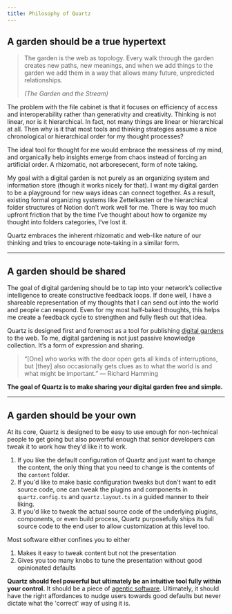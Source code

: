 ```yaml
---
title: Philosophy of Quartz
---
```


## A garden should be a true hypertext

> The garden is the web as topology. Every walk through the garden creates new paths, new meanings, and when we add things to the garden we add them in a way that allows many future, unpredicted relationships.
>
> _(The Garden and the Stream)_

The problem with the file cabinet is that it focuses on efficiency of access and interoperability rather than generativity and creativity. Thinking is not linear, nor is it hierarchical. In fact, not many things are linear or hierarchical at all. Then why is it that most tools and thinking strategies assume a nice chronological or hierarchical order for my thought processes?

The ideal tool for thought for me would embrace the messiness of my mind, and organically help insights emerge from chaos instead of forcing an artificial order. A rhizomatic, not arboresecent, form of note taking.

My goal with a digital garden is not purely as an organizing system and information store (though it works nicely for that). I want my digital garden to be a playground for new ways ideas can connect together. As a result, existing formal organizing systems like Zettelkasten or the hierarchical folder structures of Notion don’t work well for me. There is way too much upfront friction that by the time I’ve thought about how to organize my thought into folders categories, I’ve lost it.

Quartz embraces the inherent rhizomatic and web-like nature of our thinking and tries to encourage note-taking in a similar form.

---

## A garden should be shared

The goal of digital gardening should be to tap into your network’s collective intelligence to create constructive feedback loops. If done well, I have a shareable representation of my thoughts that I can send out into the world and people can respond. Even for my most half-baked thoughts, this helps me create a feedback cycle to strengthen and fully flesh out that idea.

Quartz is designed first and foremost as a tool for publishing [digital gardens](https://jzhao.xyz/posts/networked-thought) to the web. To me, digital gardening is not just passive knowledge collection. It’s a form of expression and sharing.

> “[One] who works with the door open gets all kinds of interruptions, but [they] also occasionally gets clues as to what the world is and what might be important.”
> — Richard Hamming

**The goal of Quartz is to make sharing your digital garden free and simple.**

---

## A garden should be your own

At its core, Quartz is designed to be easy to use enough for non-technical people to get going but also powerful enough that senior developers can tweak it to work how they'd like it to work.

1. If you like the default configuration of Quartz and just want to change the content, the only thing that you need to change is the contents of the `content` folder.
2. If you'd like to make basic configuration tweaks but don't want to edit source code, one can tweak the plugins and components in `quartz.config.ts` and `quartz.layout.ts` in a guided manner to their liking.
3. If you'd like to tweak the actual source code of the underlying plugins, components, or even build process, Quartz purposefully ships its full source code to the end user to allow customization at this level too.

Most software either confines you to either

1. Makes it easy to tweak content but not the presentation
2. Gives you too many knobs to tune the presentation without good opinionated defaults

**Quartz should feel powerful but ultimately be an intuitive tool fully within your control.** It should be a piece of [agentic software](https://jzhao.xyz/posts/agentic-computing). Ultimately, it should have the right affordances to nudge users towards good defaults but never dictate what the 'correct' way of using it is.
